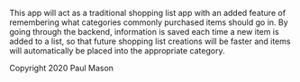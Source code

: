 This app will act as a traditional shopping list app with an added feature of remembering what categories commonly purchased items should go in.  By going through the backend, information is saved each time a new item is added to a list, so that future shopping list creations will be faster and items will automatically be placed into the appropriate category.

Copyright 2020 Paul Mason
